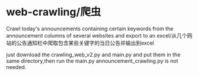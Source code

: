 # web-crawling/爬虫
Crawl today's announcements containing certain keywords from the announcement columns of several websites and export to an excel/从几个网站的公告通知栏中爬取包含某些关键字的当日公告并输出到excel

just download the crawling_web_v2.py and main.py and put them in the same directory,then run the main.py 
announcement_crawling.py is not needed.
